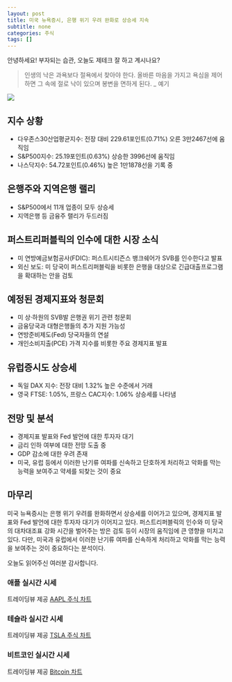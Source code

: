 ```yaml
---
layout: post
title: 미국 뉴욕증시, 은행 위기 우려 완화로 상승세 지속
subtitle: none
categories: 주식
tags: []
---
```


안녕하세요! 부자되는 습관, 오늘도 제테크 잘 하고 계시나요?

> 인생의 낙은 과욕보다 절욕에서 찾아야 한다. 올바른 마음을 가지고 욕심을 제어하면 그 속에 절로 낙이 있으며 봉변을 면하게 된다. _ 예기






![](https://source.unsplash.com/800x450/?luxury)

##  지수 상황

- 다우존스30산업평균지수: 전장 대비 229.61포인트(0.71%) 오른 3만2467선에 움직임
- S&P500지수: 25.19포인트(0.63%) 상승한 3996선에 움직임
- 나스닥지수: 54.72포인트(0.46%) 높은 1만1878선을 기록 중

## 은행주와 지역은행 랠리

- S&P500에서 11개 업종이 모두 상승세
- 지역은행 등 금융주 랠리가 두드러짐

## 퍼스트리퍼블릭의 인수에 대한 시장 소식

- 미 연방예금보험공사(FDIC): 퍼스트시티즌스 뱅크쉐어가 SVB를 인수한다고 발표
- 외신 보도: 미 당국이 퍼스트리퍼블릭을 비롯한 은행을 대상으로 긴급대출프로그램을 확대하는 안을 검토 

## 예정된 경제지표와 청문회

- 미 상·하원의 SVB발 은행권 위기 관련 청문회 
- 금융당국과 대형은행들의 추가 지원 가능성
- 연방준비제도(Fed) 당국자들의 연설
- 개인소비지출(PCE) 가격 지수를 비롯한 주요 경제지표 발표

## 유럽증시도 상승세

- 독일 DAX 지수: 전장 대비 1.32% 높은 수준에서 거래
- 영국 FTSE: 1.05%, 프랑스 CAC지수: 1.06% 상승세를 나타냄

## 전망 및 분석

- 경제지표 발표와 Fed 발언에 대한 투자자 대기
- 금리 인하 여부에 대한 전망 도출 중
- GDP 감소에 대한 우려 존재
- 미국, 유럽 등에서 이러한 난기류 여파를 신속하고 단호하게 처리하고 악화를 막는 능력을 보여주고 약세를 되찾는 것이 중요

## 마무리

미국 뉴욕증시는 은행 위기 우려를 완화하면서 상승세를 이어가고 있으며, 경제지표 발표와 Fed 발언에 대한 투자자 대기가 이어지고 있다. 퍼스트리퍼블릭의 인수와 미 당국의 대차대조표 강화 시간을 벌어주는 방은 검토 등이 시장의 움직임에 큰 영향을 미치고 있다. 다만, 미국과 유럽에서 이러한 난기류 여파를 신속하게 처리하고 악화를 막는 능력을 보여주는 것이 중요하다는 분석이다.

오늘도 읽어주신 여러분 감사합니다.

### 애플 실시간 시세


<!-- TradingView Widget BEGIN -->
<div class="tradingview-widget-container">
  <div id="tradingview_6a264"></div>
  <div class="tradingview-widget-copyright">트레이딩뷰 제공 <a href="https://kr.tradingview.com/symbols/NASDAQ-AAPL/" rel="noopener" target="_blank"><span class="blue-text">AAPL 주식 차트</span></a></div>
  <script type="text/javascript" src="https://s3.tradingview.com/tv.js"></script>
  <script type="text/javascript">
  new TradingView.widget(
  {
  "autosize": true,
  "symbol": "NASDAQ:AAPL",
  "interval": "D",
  "timezone": "Asia/Seoul",
  "theme": "light",
  "style": "1",
  "locale": "kr",
  "toolbar_bg": "#f1f3f6",
  "enable_publishing": false,
  "hide_top_toolbar": true,
  "hide_legend": true,
  "save_image": false,
  "container_id": "tradingview_6a264"
}
  );
  </script>
</div>
<!-- TradingView Widget END -->


### 테슬라 실시간 시세


<!-- TradingView Widget BEGIN -->
<div class="tradingview-widget-container">
  <div id="tradingview_39d77"></div>
  <div class="tradingview-widget-copyright">트레이딩뷰 제공 <a href="https://kr.tradingview.com/symbols/NASDAQ-TSLA/" rel="noopener" target="_blank"><span class="blue-text">TSLA 주식 차트</span></a></div>
  <script type="text/javascript" src="https://s3.tradingview.com/tv.js"></script>
  <script type="text/javascript">
  new TradingView.widget(
  {
  "autosize": true,
  "symbol": "NASDAQ:TSLA",
  "interval": "D",
  "timezone": "Asia/Seoul",
  "theme": "light",
  "style": "1",
  "locale": "kr",
  "toolbar_bg": "#f1f3f6",
  "enable_publishing": false,
  "hide_top_toolbar": true,
  "hide_legend": true,
  "save_image": false,
  "container_id": "tradingview_39d77"
}
  );
  </script>
</div>
<!-- TradingView Widget END -->


### 비트코인 실시간 시세


<!-- TradingView Widget BEGIN -->
<div class="tradingview-widget-container">
  <div id="tradingview_3f91e"></div>
  <div class="tradingview-widget-copyright">트레이딩뷰 제공 <a href="https://kr.tradingview.com/symbols/BTCUSD/?exchange=BITSTAMP" rel="noopener" target="_blank"><span class="blue-text">Bitcoin 차트</span></a></div>
  <script type="text/javascript" src="https://s3.tradingview.com/tv.js"></script>
  <script type="text/javascript">
  new TradingView.widget(
  {
  "autosize": true,
  "symbol": "BITSTAMP:BTCUSD",
  "interval": "D",
  "timezone": "Asia/Seoul",
  "theme": "light",
  "style": "1",
  "locale": "kr",
  "toolbar_bg": "#f1f3f6",
  "enable_publishing": false,
  "hide_top_toolbar": true,
  "hide_legend": true,
  "save_image": false,
  "container_id": "tradingview_3f91e"
}
  );
  </script>
</div>
<!-- TradingView Widget END -->

